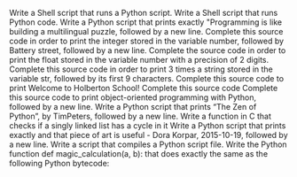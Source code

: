 Write a Shell script that runs a Python script.
Write a Shell script that runs Python code.
Write a Python script that prints exactly "Programming is like building a multilingual puzzle, followed by a new line.
Complete this source code in order to print the integer stored in the variable number, followed by Battery street, followed by a new line.
Complete the source code in order to print the float stored in the variable number with a precision of 2 digits.
Complete this source code in order to print 3 times a string stored in the variable str, followed by its first 9 characters.
Complete this source code to print Welcome to Holberton School!
Complete this source code
Complete this source code to print object-oriented programming with Python, followed by a new line.
Write a Python script that prints “The Zen of Python”, by TimPeters, followed by a new line.
Write a function in C that checks if a singly linked list has a cycle in it
Write a Python script that prints exactly and that piece of art is useful - Dora Korpar, 2015-10-19, followed by a new line.
Write a script that compiles a Python script file.
Write the Python function def magic_calculation(a, b): that does exactly the same as the following Python bytecode:
